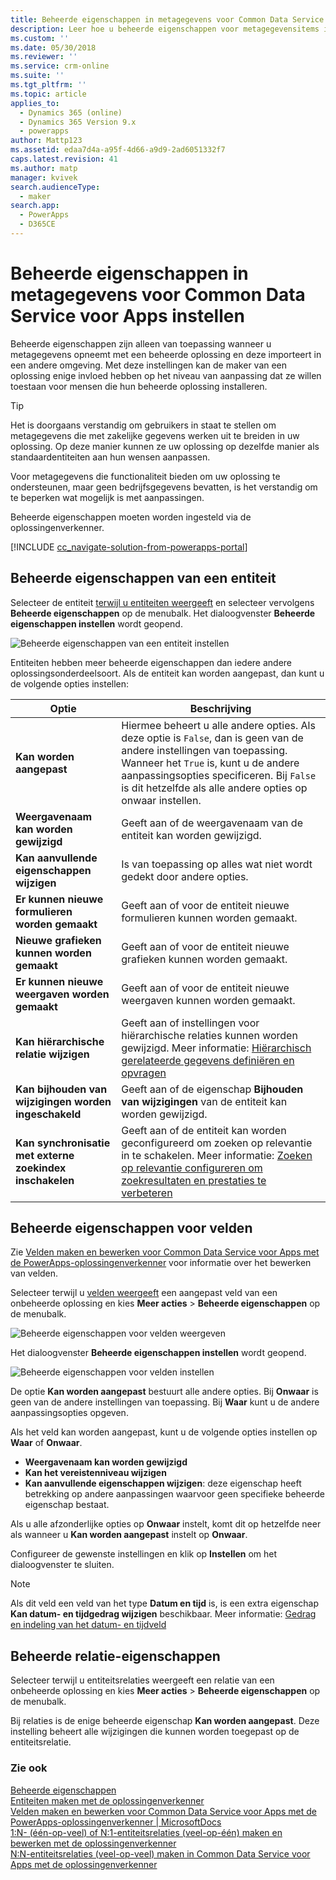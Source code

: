 ```yaml
---
title: Beheerde eigenschappen in metagegevens voor Common Data Service voor Apps instellen | MicrosoftDocs
description: Leer hoe u beheerde eigenschappen voor metagegevensitems in een oplossing instelt
ms.custom: ''
ms.date: 05/30/2018
ms.reviewer: ''
ms.service: crm-online
ms.suite: ''
ms.tgt_pltfrm: ''
ms.topic: article
applies_to:
  - Dynamics 365 (online)
  - Dynamics 365 Version 9.x
  - powerapps
author: Mattp123
ms.assetid: edaa7d4a-a95f-4d66-a9d9-2ad6051332f7
caps.latest.revision: 41
ms.author: matp
manager: kvivek
search.audienceType:
  - maker
search.app:
  - PowerApps
  - D365CE
---
```

# <a name="set-managed-properties-in-common-data-service-for-apps-metadata"></a>Beheerde eigenschappen in metagegevens voor Common Data Service voor Apps instellen 

Beheerde eigenschappen zijn alleen van toepassing wanneer u metagegevens opneemt met een beheerde oplossing en deze importeert in een andere omgeving. Met deze instellingen kan de maker van een oplossing enige invloed hebben op het niveau van aanpassing dat ze willen toestaan voor mensen die hun beheerde oplossing installeren. 

> [!TIP]
> Het is doorgaans verstandig om gebruikers in staat te stellen om metagegevens die met zakelijke gegevens werken uit te breiden in uw oplossing. Op deze manier kunnen ze uw oplossing op dezelfde manier als standaardentiteiten aan hun wensen aanpassen.
>
>Voor metagegevens die functionaliteit bieden om uw oplossing te ondersteunen, maar geen bedrijfsgegevens bevatten, is het verstandig om te beperken wat mogelijk is met aanpassingen.

Beheerde eigenschappen moeten worden ingesteld via de oplossingenverkenner.

[!INCLUDE [cc_navigate-solution-from-powerapps-portal](../../includes/cc_navigate-solution-from-powerapps-portal.md)]

## <a name="entity-managed-properties"></a>Beheerde eigenschappen van een entiteit

Selecteer de entiteit [terwijl u entiteiten weergeeft](create-edit-entities-solution-explorer.md#view-entities) en selecteer vervolgens **Beheerde eigenschappen** op de menubalk.  Het dialoogvenster **Beheerde eigenschappen instellen** wordt geopend.

![Beheerde eigenschappen van een entiteit instellen](media/set-managed-properties.png)
  
Entiteiten hebben meer beheerde eigenschappen dan iedere andere oplossingsonderdeelsoort. Als de entiteit kan worden aangepast, dan kunt u de volgende opties instellen:  

|Optie|Beschrijving|
|--|--|
|**Kan worden aangepast** |Hiermee beheert u alle andere opties. Als deze optie is `False`, dan is geen van de andere instellingen van toepassing. Wanneer het `True` is, kunt u de andere aanpassingsopties specificeren. Bij `False` is dit hetzelfde als alle andere opties op onwaar instellen.|
|**Weergavenaam kan worden gewijzigd**|Geeft aan of de weergavenaam van de entiteit kan worden gewijzigd.|
|**Kan aanvullende eigenschappen wijzigen** |Is van toepassing op alles wat niet wordt gedekt door andere opties.|
|**Er kunnen nieuwe formulieren worden gemaakt**|Geeft aan of voor de entiteit nieuwe formulieren kunnen worden gemaakt.|
|**Nieuwe grafieken kunnen worden gemaakt**|Geeft aan of voor de entiteit nieuwe grafieken kunnen worden gemaakt.|
|**Er kunnen nieuwe weergaven worden gemaakt** |Geeft aan of voor de entiteit nieuwe weergaven kunnen worden gemaakt.|
|**Kan hiërarchische relatie wijzigen**|Geeft aan of instellingen voor hiërarchische relaties kunnen worden gewijzigd. Meer informatie: [Hiërarchisch gerelateerde gegevens definiëren en opvragen](define-query-hierarchical-data.md)|
|**Kan bijhouden van wijzigingen worden ingeschakeld** |Geeft aan of de eigenschap **Bijhouden van wijzigingen** van de entiteit kan worden gewijzigd.|
|**Kan synchronisatie met externe zoekindex inschakelen** |Geeft aan of de entiteit kan worden geconfigureerd om zoeken op relevantie in te schakelen. Meer informatie: [Zoeken op relevantie configureren om zoekresultaten en prestaties te verbeteren](/dynamics365/customer-engagement/admin/configure-relevance-search-organization) |

## <a name="field-managed-properties"></a>Beheerde eigenschappen voor velden

Zie [Velden maken en bewerken voor Common Data Service voor Apps met de PowerApps-oplossingenverkenner](create-edit-field-solution-explorer.md) voor informatie over het bewerken van velden.

Selecteer terwijl u [velden weergeeft](create-edit-field-solution-explorer.md#view-fields) een aangepast veld van een onbeheerde oplossing en kies **Meer acties** >  **Beheerde eigenschappen** op de menubalk.

![Beheerde eigenschappen voor velden weergeven](media/view-field-managed-properties-solution-explorer.png)  
  
Het dialoogvenster **Beheerde eigenschappen instellen** wordt geopend.

![Beheerde eigenschappen voor velden instellen](media/set-field-managed-property.png)

De optie **Kan worden aangepast** bestuurt alle andere opties. Bij **Onwaar** is geen van de andere instellingen van toepassing. Bij **Waar** kunt u de andere aanpassingsopties opgeven.  
  
Als het veld kan worden aangepast, kunt u de volgende opties instellen op **Waar** of **Onwaar**.  
  
- **Weergavenaam kan worden gewijzigd**
- **Kan het vereistenniveau wijzigen** 
- **Kan aanvullende eigenschappen wijzigen**: deze eigenschap heeft betrekking op andere aanpassingen waarvoor geen specifieke beheerde eigenschap bestaat.

Als u alle afzonderlijke opties op **Onwaar** instelt, komt dit op hetzelfde neer als wanneer u **Kan worden aangepast** instelt op **Onwaar**.  

Configureer de gewenste instellingen en klik op **Instellen** om het dialoogvenster te sluiten.

> [!NOTE]
> Als dit veld een veld van het type **Datum en tijd** is, is een extra eigenschap **Kan datum- en tijdgedrag wijzigen** beschikbaar. Meer informatie: [Gedrag en indeling van het datum- en tijdveld](behavior-format-date-time-field.md)

## <a name="relationship-managed-properties"></a>Beheerde relatie-eigenschappen

Selecteer terwijl u entiteitsrelaties weergeeft een relatie van een onbeheerde oplossing en kies **Meer acties** > **Beheerde eigenschappen** op de menubalk.
  
Bij relaties is de enige beheerde eigenschap **Kan worden aangepast**. Deze instelling beheert alle wijzigingen die kunnen worden toegepast op de entiteitsrelatie. 


### <a name="see-also"></a>Zie ook

[Beheerde eigenschappen](solutions-overview.md#managed-properties)<br />
[Entiteiten maken met de oplossingenverkenner](create-edit-entities-solution-explorer.md)<br />
[Velden maken en bewerken voor Common Data Service voor Apps met de PowerApps-oplossingenverkenner | MicrosoftDocs](create-edit-field-solution-explorer.md)<br />
[1:N- (één-op-veel) of N:1-entiteitsrelaties (veel-op-één) maken en bewerken met de oplossingenverkenner](create-edit-1n-relationships-solution-explorer.md)<br />
[N:N-entiteitsrelaties (veel-op-veel) maken in Common Data Service voor Apps met de oplossingenverkenner](create-edit-nn-relationships-solution-explorer.md)
